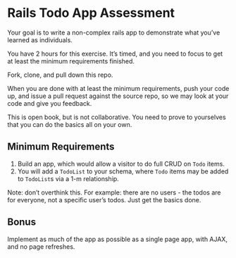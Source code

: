 # Rails Todo App Assessment

Your goal is to write a non-complex rails app to demonstrate what you’ve learned as individuals. 

You have 2 hours for this exercise. It’s timed, and you need to focus to get at least the minimum requirements finished.

Fork, clone, and pull down this repo.

When you are done with at least the minimum requirements, push your code up, and issue a pull request against the source repo, so we may look at your code and give you feedback.

This is open book, but is not collaborative. You need to prove to yourselves that you can do the basics all on your own.

## Minimum Requirements

1. Build an app, which would allow a visitor to do full CRUD on `Todo` items.
2. You will add a `TodoList` to your schema, where `Todo` items may be added to `TodoList`s via a 1-m relationship.

Note: don’t overthink this. For example: there are no users - the todos are for everyone, not a specific user’s todos. Just get the basics done.

## Bonus

Implement as much of the app as possible as a single page app, with AJAX, and no page refreshes. 